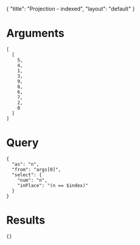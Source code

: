 {
	"title": "Projection - indexed",
	"layout": "default"
}
# Arguments
	[
	  [
	    5, 
	    4, 
	    1, 
	    3, 
	    9, 
	    8, 
	    6, 
	    7, 
	    2, 
	    0
	  ]
	]
# Query
	{
	  "as": "n", 
	  "from": "args[0]", 
	  "select": {
	    "num": "n", 
	    "inPlace": "(n == $index)"
	  }
	}
# Results
	{}
